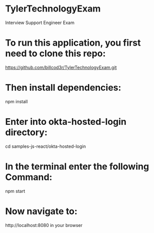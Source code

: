 # TylerTechnologyExam
Interview Support Engineer Exam 

# To run this application, you first need to clone this repo:
https://github.com/billcod3r/TylerTechnologyExam.git

# Then install dependencies:
npm install

# Enter into okta-hosted-login directory:
cd samples-js-react/okta-hosted-login

# In the terminal enter the following Command:
npm start

# Now navigate to:
http://localhost:8080 in your browser
